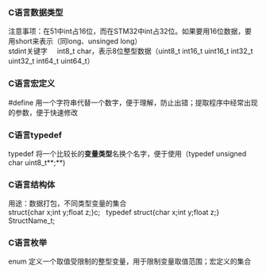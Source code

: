 ### C语言数据类型        
注意事项：在51中int占16位，而在STM32中int占32位。如果要用16位数据，要用short来表示（同long、unsinged long）  
stdint关键字     
int8_t char，表示8位整型数据（uint8_t int16_t uint16_t int32_t uint32_t int64_t uint64_t）  
### C语言宏定义       
#define 用一个字符串代替一个数字，便于理解，防止出错；提取程序中经常出现的参数，便于快速修改  
### C语言typedef      
typedef 将一个比较长的**变量类型**名换个名字，便于使用（typedef unsigned char uint8_t**;**) 
### C语言结构体
用途：数据打包，不同类型变量的集合  
struct{char x;int y;float z;}c;   
typedef struct{char x;int y;float z;} StructName_t;  
### C语言枚举
enum 定义一个取值受限制的整型变量，用于限制变量取值范围；宏定义的集合  

